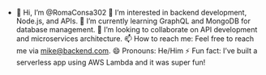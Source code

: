 - 👋 Hi, I’m @RomaConsa302
👀 I’m interested in backend development, Node.js, and APIs.
🌱 I’m currently learning GraphQL and MongoDB for database management.
💞️ I’m looking to collaborate on API development and microservices architecture.
📫 How to reach me: Feel free to reach me via mike@backend.com.
😄 Pronouns: He/Him
⚡ Fun fact: I’ve built a serverless app using AWS Lambda and it was super fun!

<!---
RomaConsa302/RomaConsa302 is a ✨ special ✨ repository because its `README.md` (this file) appears on your GitHub profile.
You can click the Preview link to take a look at your changes.
--->
